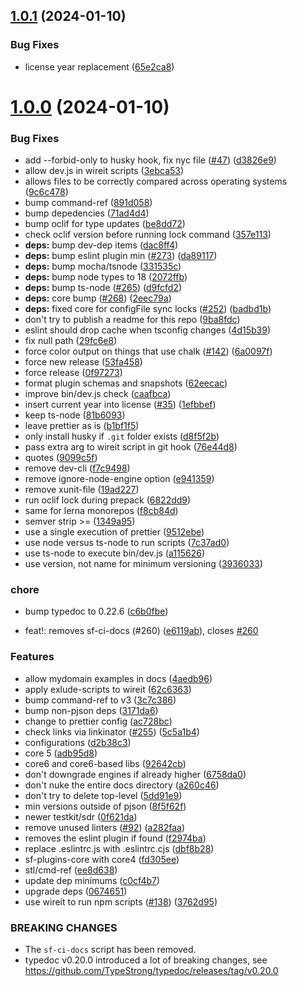 ## [1.0.1](https://github.com/ClayChipps/sf-chipps-dev-scripts/compare/1.0.0...1.0.1) (2024-01-10)


### Bug Fixes

* license year replacement ([65e2ca8](https://github.com/ClayChipps/sf-chipps-dev-scripts/commit/65e2ca846bced6ca893a00f336736f88cacb2c09))



# [1.0.0](https://github.com/ClayChipps/sf-chipps-dev-scripts/compare/d2b38c32ebadd9a3b02fc1110e50271062d8dc97...1.0.0) (2024-01-10)


### Bug Fixes

* add --forbid-only to husky hook, fix nyc file ([#47](https://github.com/ClayChipps/sf-chipps-dev-scripts/issues/47)) ([d3826e9](https://github.com/ClayChipps/sf-chipps-dev-scripts/commit/d3826e9009c250f4e990b4ca83d378b686f63534))
* allow dev.js in wireit scripts ([3ebca53](https://github.com/ClayChipps/sf-chipps-dev-scripts/commit/3ebca5381a38018bb33c4ef8551afd9a56dd5bd4))
* allows files to be correctly compared across operating systems ([9c6c478](https://github.com/ClayChipps/sf-chipps-dev-scripts/commit/9c6c47844b66415b50abea3d8347c095bf0d9105))
* bump command-ref ([891d058](https://github.com/ClayChipps/sf-chipps-dev-scripts/commit/891d0588cadffa4e3a10b269f0f236b1a7f5aa78))
* bump depedencies ([71ad4d4](https://github.com/ClayChipps/sf-chipps-dev-scripts/commit/71ad4d4e78c03b78bbb41f13b57644870ec0ca6b))
* bump oclif for type updates ([be8dd72](https://github.com/ClayChipps/sf-chipps-dev-scripts/commit/be8dd72feda5fd4fd5d4209c2fc659e47a284bfd))
* check oclif version before running lock command ([357e113](https://github.com/ClayChipps/sf-chipps-dev-scripts/commit/357e113fd5fe0d3a17710eab8c1f9b0efe9074f3))
* **deps:** bump dev-dep items ([dac8ff4](https://github.com/ClayChipps/sf-chipps-dev-scripts/commit/dac8ff488e3abeaabaf0bf0414bf9175155bc73f))
* **deps:** bump eslint plugin min ([#273](https://github.com/ClayChipps/sf-chipps-dev-scripts/issues/273)) ([da89117](https://github.com/ClayChipps/sf-chipps-dev-scripts/commit/da891173454879f0511014b591b6e6bcc1ff24fd))
* **deps:** bump mocha/tsnode ([331535c](https://github.com/ClayChipps/sf-chipps-dev-scripts/commit/331535c35dab88254e93d88114f52781523af286))
* **deps:** bump node types to 18 ([2072ffb](https://github.com/ClayChipps/sf-chipps-dev-scripts/commit/2072ffb2578fb1957770825fd44cc3261841097c))
* **deps:** bump ts-node ([#265](https://github.com/ClayChipps/sf-chipps-dev-scripts/issues/265)) ([d9fcfd2](https://github.com/ClayChipps/sf-chipps-dev-scripts/commit/d9fcfd287a491a73449ea2a3ed01758fa29bf3b7))
* **deps:** core bump ([#268](https://github.com/ClayChipps/sf-chipps-dev-scripts/issues/268)) ([2eec79a](https://github.com/ClayChipps/sf-chipps-dev-scripts/commit/2eec79ac4abcce78eeea0185c8a7107f304db243))
* **deps:** fixed core for configFile sync locks ([#252](https://github.com/ClayChipps/sf-chipps-dev-scripts/issues/252)) ([badbd1b](https://github.com/ClayChipps/sf-chipps-dev-scripts/commit/badbd1bfda4d51ab63488fa377318f8e634c3ffc))
* don't try to publish a readme for this repo ([9ba8fdc](https://github.com/ClayChipps/sf-chipps-dev-scripts/commit/9ba8fdc2f666fb9ce9b6efb60f8a93480fffd55e))
* eslint should drop cache when tsconfig changes ([4d15b39](https://github.com/ClayChipps/sf-chipps-dev-scripts/commit/4d15b39ad1c64781fb5ed27fdf56dc4103f70ab4))
* fix null path ([29fc6e8](https://github.com/ClayChipps/sf-chipps-dev-scripts/commit/29fc6e82bbfdf3f8eb3c1e9d273ceec67c0fb280))
* force color output on things that use chalk ([#142](https://github.com/ClayChipps/sf-chipps-dev-scripts/issues/142)) ([6a0097f](https://github.com/ClayChipps/sf-chipps-dev-scripts/commit/6a0097f4859b3bc91ab0266e3d9545b2ad785a40))
* force new release ([53fa458](https://github.com/ClayChipps/sf-chipps-dev-scripts/commit/53fa45852a68fd87899838ae9bc4d6ef91244948))
* force release ([0f97273](https://github.com/ClayChipps/sf-chipps-dev-scripts/commit/0f972736c19a64a52f3e94d262d0ffe34423ac88))
* format plugin schemas and snapshots ([62eecac](https://github.com/ClayChipps/sf-chipps-dev-scripts/commit/62eecac8f49bf42ea9d558b680021949c047983e))
* improve bin/dev.js check ([caafbca](https://github.com/ClayChipps/sf-chipps-dev-scripts/commit/caafbca5ce919982ee2c8c80e3cc99e154212bcf))
* insert current year into license ([#35](https://github.com/ClayChipps/sf-chipps-dev-scripts/issues/35)) ([1efbbef](https://github.com/ClayChipps/sf-chipps-dev-scripts/commit/1efbbefc9da5d6177e5917ab677e75e49842906d))
* keep ts-node ([81b6093](https://github.com/ClayChipps/sf-chipps-dev-scripts/commit/81b6093d025f0a07ca54cbe1af23fa90c85309aa))
* leave prettier as is ([b1bf1f5](https://github.com/ClayChipps/sf-chipps-dev-scripts/commit/b1bf1f5c5c10bc52ef46ae5edb97935fe7dd3701))
* only install husky if `.git` folder exists ([d8f5f2b](https://github.com/ClayChipps/sf-chipps-dev-scripts/commit/d8f5f2b655bfded51fa48c57bbc7884b708c6e26))
* pass extra arg to wireit script in git hook ([76e44d8](https://github.com/ClayChipps/sf-chipps-dev-scripts/commit/76e44d82b9486dc56d108922bdba12a97ade3832))
* quotes ([9099c5f](https://github.com/ClayChipps/sf-chipps-dev-scripts/commit/9099c5f05d4c9655eb86532765b18896f24a0587))
* remove dev-cli ([f7c9498](https://github.com/ClayChipps/sf-chipps-dev-scripts/commit/f7c94981b0b9cc4b89c3b8e5955f40e58fb18358))
* remove ignore-node-engine option ([e941359](https://github.com/ClayChipps/sf-chipps-dev-scripts/commit/e9413594e5cc37cb4cd6d4465ead1d62e517221b))
* remove xunit-file ([19ad227](https://github.com/ClayChipps/sf-chipps-dev-scripts/commit/19ad2278cf410f6df4418af3f5ac9998d2c6f0fa))
* run oclif lock during prepack ([6822dd9](https://github.com/ClayChipps/sf-chipps-dev-scripts/commit/6822dd9e6b859c458f1c81eb42e7e02fe797c051))
* same for lerna monorepos ([f8cb84d](https://github.com/ClayChipps/sf-chipps-dev-scripts/commit/f8cb84d0211fca9f852e2312ab7082947694a1ef))
* semver strip >= ([1349a95](https://github.com/ClayChipps/sf-chipps-dev-scripts/commit/1349a95ce194e20058c1e5f2558c02e632bf6929))
* use a single execution of prettier ([9512ebe](https://github.com/ClayChipps/sf-chipps-dev-scripts/commit/9512ebea2a2ebc2781fc04cabcd21d5ff1be9105))
* use node versus ts-node to run scripts ([7c37ad0](https://github.com/ClayChipps/sf-chipps-dev-scripts/commit/7c37ad00fb2c3d9b949926ea772d8601c8326f9c))
* use ts-node to execute bin/dev.js ([a115626](https://github.com/ClayChipps/sf-chipps-dev-scripts/commit/a115626b3977b76a8212db22c8a7e614924c230f))
* use version, not name for minimum versioning ([3936033](https://github.com/ClayChipps/sf-chipps-dev-scripts/commit/3936033bacd7bb4d169967ef81d7c339821ad23f))


### chore

* bump typedoc to 0.22.6 ([c6b0fbe](https://github.com/ClayChipps/sf-chipps-dev-scripts/commit/c6b0fbe4fd1b9a7ef6d7b6913ba87ff9aafe53c3))


* feat!: removes sf-ci-docs (#260) ([e6119ab](https://github.com/ClayChipps/sf-chipps-dev-scripts/commit/e6119abe48ffb1edae171c142490ceb64fe8ba64)), closes [#260](https://github.com/ClayChipps/sf-chipps-dev-scripts/issues/260)


### Features

* allow mydomain examples in docs ([4aedb96](https://github.com/ClayChipps/sf-chipps-dev-scripts/commit/4aedb96412ed25a01b98184d102263717d634706))
* apply exlude-scripts to wireit ([62c6363](https://github.com/ClayChipps/sf-chipps-dev-scripts/commit/62c636318a1f1f72013857e0293fc6676a64fd33))
* bump command-ref to v3 ([3c7c386](https://github.com/ClayChipps/sf-chipps-dev-scripts/commit/3c7c3863a095aad7485f14c05daaf1c82562a716))
* bump non-pjson deps ([3171da6](https://github.com/ClayChipps/sf-chipps-dev-scripts/commit/3171da63e4fff78f045b98f8db8e4de14656ebb2))
* change to prettier config ([ac728bc](https://github.com/ClayChipps/sf-chipps-dev-scripts/commit/ac728bc3c5aa76b2daee1b59f3474554f0713fbe))
* check links via linkinator ([#255](https://github.com/ClayChipps/sf-chipps-dev-scripts/issues/255)) ([5c5a1b4](https://github.com/ClayChipps/sf-chipps-dev-scripts/commit/5c5a1b49b81e5b11b4876450776cdb90cc1d175f))
* configurations ([d2b38c3](https://github.com/ClayChipps/sf-chipps-dev-scripts/commit/d2b38c32ebadd9a3b02fc1110e50271062d8dc97))
* core 5 ([adb95d8](https://github.com/ClayChipps/sf-chipps-dev-scripts/commit/adb95d85838643d59f1f4e5a9f6d111fb68eae42))
* core6 and core6-based libs ([92642cb](https://github.com/ClayChipps/sf-chipps-dev-scripts/commit/92642cba27174e1517e76a4f7a4d7509465f2e95))
* don't downgrade engines if already higher ([6758da0](https://github.com/ClayChipps/sf-chipps-dev-scripts/commit/6758da088be0d10fd4ff416f71e4913b5a9141ea))
* don't nuke the entire docs directory ([a260c46](https://github.com/ClayChipps/sf-chipps-dev-scripts/commit/a260c460a0d5195083e4e14a51b991ccb8e849dc))
* don't try to delete top-level ([5dd91e9](https://github.com/ClayChipps/sf-chipps-dev-scripts/commit/5dd91e9be7dab9d7123e50a83c05726427afadb7))
* min versions outside of pjson ([8f5f62f](https://github.com/ClayChipps/sf-chipps-dev-scripts/commit/8f5f62ff52dfda177d0142000e89be208ab707a4))
* newer testkit/sdr ([0f621da](https://github.com/ClayChipps/sf-chipps-dev-scripts/commit/0f621daf238e7ba692b96ff3ac470c1d7a23d157))
* remove unused linters ([#92](https://github.com/ClayChipps/sf-chipps-dev-scripts/issues/92)) ([a282faa](https://github.com/ClayChipps/sf-chipps-dev-scripts/commit/a282faaaccdc7b05884e1dbc48d6641225833a2a))
* removes the eslint plugin if found ([f2974ba](https://github.com/ClayChipps/sf-chipps-dev-scripts/commit/f2974baa377442f032a5f887266b3bcd41c6e18a))
* replace .eslintrc.js with .eslintrc.cjs ([dbf8b28](https://github.com/ClayChipps/sf-chipps-dev-scripts/commit/dbf8b280946844ee15eb938476a2b7783ab78dad))
* sf-plugins-core with core4 ([fd305ee](https://github.com/ClayChipps/sf-chipps-dev-scripts/commit/fd305ee2afd4917248f87963940321bae09d3535))
* stl/cmd-ref ([ee8d638](https://github.com/ClayChipps/sf-chipps-dev-scripts/commit/ee8d638265e4278075d93d451d482beef428efc3))
* update dep minimums ([c0cf4b7](https://github.com/ClayChipps/sf-chipps-dev-scripts/commit/c0cf4b71c3dd98c3ee5513045d01c77908a57ce8))
* upgrade deps ([0674651](https://github.com/ClayChipps/sf-chipps-dev-scripts/commit/067465150445d7ac8b4d0c180e96d825de292f38))
* use wireit to run npm scripts ([#138](https://github.com/ClayChipps/sf-chipps-dev-scripts/issues/138)) ([3762d95](https://github.com/ClayChipps/sf-chipps-dev-scripts/commit/3762d95e34d7f1a611c4d8f8929696cd8c49d7f5))


### BREAKING CHANGES

* The `sf-ci-docs` script has been removed.
* typedoc v0.20.0 introduced a lot of breaking changes,
see https://github.com/TypeStrong/typedoc/releases/tag/v0.20.0



